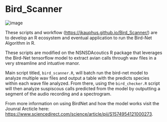 # Bird_Scanner

![image](https://user-images.githubusercontent.com/54585357/192024913-dfe51948-b297-4043-bfef-e110efe34690.png)

These scripts and workflow (https://jkauphus.github.io/Bird_Scanner/) are to develop an R ecosystem and eventual application to run the Bird-Net Algorithm in R.

These scripts are modified on the NSNSDAcoutics R package that leverages the Bird-Net tensorflow model to extract avian calls through wav files in a very streamline and intuative manor.

Main script titled, `bird_scanner.R`, will batch run the bird-net model to analyze multiple wav files and output a table with the predicts species within each wave file analyzed. From there, using the `bird_checker.R` script will then analyze suspiscous calls predicted from the model by outputting a segment of the audio recording and a spectrogram.

From more information on using BirdNet and how the model works visit the Jounral Arcticle here: https://www.sciencedirect.com/science/article/pii/S1574954121000273.
